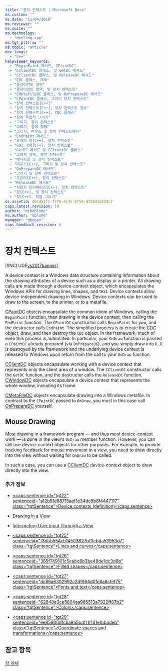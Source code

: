 ```yaml
---
title: "장치 컨텍스트 | Microsoft Docs"
ms.custom: ""
ms.date: "11/04/2016"
ms.reviewer: ""
ms.suite: ""
ms.technology: 
  - "devlang-cpp"
ms.tgt_pltfrm: ""
ms.topic: "article"
dev_langs: 
  - "C++"
helpviewer_keywords: 
  - "BeginPaint 메서드, CPaintDC"
  - "CClientDC 클래스, 및 GetDC 메서드"
  - "CClientDC 클래스, 및 ReleaseDC 메서드"
  - "CDC 클래스, 개체"
  - "클라이언트 영역"
  - "클라이언트 영역, 및 장치 컨텍스트"
  - "CMetaFileDC 클래스, 및 OnPrepareDC 메서드"
  - "CPaintDC 클래스, 그리기 장치 컨텍스트"
  - "장치 컨텍스트[C++]"
  - "장치 컨텍스트[C++], 장치 컨텍스트 정보"
  - "장치 컨텍스트[C++], CDC 클래스"
  - "장치 독립적 그리기"
  - "그리기, 장치 컨텍스트"
  - "그리기, 창에 직접"
  - "그리기, 마우스 및 장치 컨텍스트에서"
  - "EndPaint 메서드"
  - "프레임 창[C++], 장치 컨텍스트"
  - "GDI 개체[C++], 장치 컨텍스트"
  - "GetDC 메서드 및 CClientDC 클래스"
  - "그래픽 개체, 장치 컨텍스트"
  - "메타파일 및 장치 컨텍스트"
  - "마우스[C++], 그리기 및 장치 컨텍스트"
  - "OnPrepareDC 메서드"
  - "그리기 및 장치 컨텍스트"
  - "프린터[C++], 장치 컨텍스트"
  - "ReleaseDC 메서드"
  - "사용자 인터페이스[C++], 장치 컨텍스트"
  - "창[C++], 및 장치 컨텍스트"
  - "창[C++], 직접 그리기"
ms.assetid: d0cd51f1-f778-4c7e-bf50-d738d10433c7
caps.latest.revision: 10
author: "mikeblome"
ms.author: "mblome"
manager: "ghogen"
caps.handback.revision: 6
---
```

# 장치 컨텍스트
[!INCLUDE[vs2017banner](../assembler/inline/includes/vs2017banner.md)]

A device context is a Windows data structure containing information about the drawing attributes of a device such as a display or a printer.  All drawing calls are made through a device\-context object, which encapsulates the Windows APIs for drawing lines, shapes, and text.  Device contexts allow device\-independent drawing in Windows.  Device contexts can be used to draw to the screen, to the printer, or to a metafile.  
  
 [CPaintDC](../mfc/reference/cpaintdc-class.md) objects encapsulate the common idiom of Windows, calling the `BeginPaint` function, then drawing in the device context, then calling the `EndPaint` function.  The `CPaintDC` constructor calls `BeginPaint` for you, and the destructor calls `EndPaint`.  The simplified process is to create the [CDC](../mfc/reference/cdc-class.md) object, draw, and then destroy the `CDC` object.  In the framework, much of even this process is automated.  In particular, your `OnDraw` function is passed a `CPaintDC` already prepared \(via `OnPrepareDC`\), and you simply draw into it.  It is destroyed by the framework and the underlying device context is released to Windows upon return from the call to your `OnDraw` function.  
  
 [CClientDC](../mfc/reference/cclientdc-class.md) objects encapsulate working with a device context that represents only the client area of a window.  The `CClientDC` constructor calls the `GetDC` function, and the destructor calls the `ReleaseDC` function.  [CWindowDC](../mfc/reference/cwindowdc-class.md) objects encapsulate a device context that represents the whole window, including its frame.  
  
 [CMetaFileDC](../mfc/reference/cmetafiledc-class.md) objects encapsulate drawing into a Windows metafile.  In contrast to the `CPaintDC` passed to `OnDraw`, you must in this case call [OnPrepareDC](../Topic/CView::OnPrepareDC.md) yourself.  
  
## Mouse Drawing  
 Most drawing in a framework program — and thus most device\-context work — is done in the view's `OnDraw` member function.  However, you can still use device\-context objects for other purposes.  For example, to provide tracking feedback for mouse movement in a view, you need to draw directly into the view without waiting for `OnDraw` to be called.  
  
 In such a case, you can use a [CClientDC](../mfc/reference/cclientdc-class.md) device\-context object to draw directly into the view.  
  
### 추가 정보  
  
-   [\<caps:sentence id\="tgt22" sentenceid\="a12b51e88715aef1e34dc9b8f4447117" class\="tgtSentence"\>Device contexts \(definition\)\<\/caps:sentence\>](http://msdn.microsoft.com/library/windows/desktop/dd183553)  
  
-   [Drawing in a View](../mfc/drawing-in-a-view.md)  
  
-   [Interpreting User Input Through a View](../mfc/interpreting-user-input-through-a-view.md)  
  
-   [\<caps:sentence id\="tgt25" sentenceid\="f3dbb554cb14503827bf0ebda53953d7" class\="tgtSentence"\>Lines and curves\<\/caps:sentence\>](http://msdn.microsoft.com/library/windows/desktop/dd145028)  
  
-   [\<caps:sentence id\="tgt26" sentenceid\="365f749101c5eabc8b3be48de1dc3d6b" class\="tgtSentence"\>Filled shapes\<\/caps:sentence\>](http://msdn.microsoft.com/library/windows/desktop/dd162714)  
  
-   [\<caps:sentence id\="tgt27" sentenceid\="dc86a6302992c2d9f64d0fc6a8cfef75" class\="tgtSentence"\>Fonts and text\<\/caps:sentence\>](http://msdn.microsoft.com/library/windows/desktop/dd144819)  
  
-   [\<caps:sentence id\="tgt28" sentenceid\="62848e3ce5804aa985513a7922ff87b2" class\="tgtSentence"\>Colors\<\/caps:sentence\>](http://msdn.microsoft.com/library/windows/desktop/dd183450)  
  
-   [\<caps:sentence id\="tgt29" sentenceid\="ee85800dfcba9a5bdf11f101e1bbadeb" class\="tgtSentence"\>Coordinate spaces and transformations\<\/caps:sentence\>](http://msdn.microsoft.com/library/windows/desktop/dd183475)  
  
## 참고 항목  
 [창 개체](../mfc/window-objects.md)